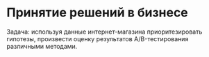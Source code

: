 # Принятие решений в бизнесе

Задача: используя данные интернет-магазина приоритезировать гипотезы, произвести оценку результатов A/B-тестирования различными методами.
